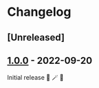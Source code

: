 # Changelog

## [Unreleased]


## [1.0.0] - 2022-09-20

Initial release 🐻 🪄 🦄

[1.0.0]: https://github.com/tatoalo/torrentManager/releases/tag/1.0.0